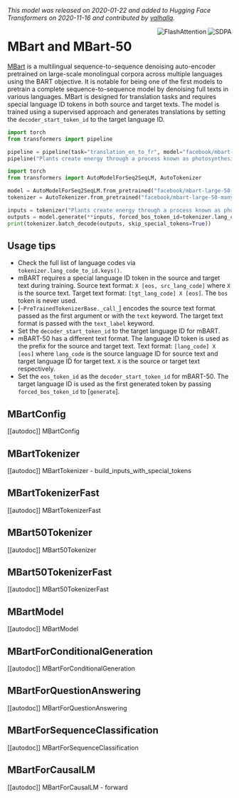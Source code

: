 <!--Copyright 2020 The HuggingFace Team. All rights reserved.

Licensed under the Apache License, Version 2.0 (the "License"); you may not use this file except in compliance with
the License. You may obtain a copy of the License at

http://www.apache.org/licenses/LICENSE-2.0

Unless required by applicable law or agreed to in writing, software distributed under the License is distributed on
an "AS IS" BASIS, WITHOUT WARRANTIES OR CONDITIONS OF ANY KIND, either express or implied. See the License for the
specific language governing permissions and limitations under the License.

⚠️ Note that this file is in Markdown but contain specific syntax for our doc-builder (similar to MDX) that may not be
rendered properly in your Markdown viewer.

-->
*This model was released on 2020-01-22 and added to Hugging Face Transformers on 2020-11-16 and contributed by [valhalla](https://huggingface.co/valhalla).*

<div style="float: right;">
    <div class="flex flex-wrap space-x-1">
        <img alt="FlashAttention" src="https://img.shields.io/badge/%E2%9A%A1%EF%B8%8E%20FlashAttention-eae0c8?style=flat">
        <img alt="SDPA" src="https://img.shields.io/badge/SDPA-DE3412?style=flat&logo=pytorch&logoColor=white">
    </div>
</div>

# MBart and MBart-50

[MBart](https://huggingface.co/papers/2001.08210) is a multilingual sequence-to-sequence denoising auto-encoder pretrained on large-scale monolingual corpora across multiple languages using the BART objective. It is notable for being one of the first models to pretrain a complete sequence-to-sequence model by denoising full texts in various languages. MBart is designed for translation tasks and requires special language ID tokens in both source and target texts. The model is trained using a supervised approach and generates translations by setting the `decoder_start_token_id` to the target language ID.

<hfoptions id="usage">
<hfoption id="Pipeline">

```py
import torch
from transformers import pipeline

pipeline = pipeline(task="translation_en_to_fr", model="facebook/mbart-large-50-many-to-many-mmt", dtype="auto")
pipeline("Plants create energy through a process known as photosynthesis.")
```

</hfoption>
<hfoption id="AutoModel">

```py
import torch
from transformers import AutoModelForSeq2SeqLM, AutoTokenizer

model = AutoModelForSeq2SeqLM.from_pretrained("facebook/mbart-large-50-many-to-many-mmt", dtype="auto")
tokenizer = AutoTokenizer.from_pretrained("facebook/mbart-large-50-many-to-many-mmt")

inputs = tokenizer("Plants create energy through a process known as photosynthesis.", return_tensors="pt")
outputs = model.generate(**inputs, forced_bos_token_id=tokenizer.lang_code_to_id["fr_XX"])
print(tokenizer.batch_decode(outputs, skip_special_tokens=True))
```

</hfoption>
</hfoptions>

## Usage tips

- Check the full list of language codes via `tokenizer.lang_code_to_id.keys()`.
- mBART requires a special language ID token in the source and target text during training. Source text format: `X [eos, src_lang_code]` where `X` is the source text. Target text format: `[tgt_lang_code] X [eos]`. The `bos` token is never used.
- [`~PreTrainedTokenizerBase._call_`] encodes the source text format passed as the first argument or with the `text` keyword. The target text format is passed with the `text_label` keyword.
- Set the `decoder_start_token_id` to the target language ID for mBART.
- mBART-50 has a different text format. The language ID token is used as the prefix for the source and target text. Text format: `[lang_code] X [eos]` where `lang_code` is the source language ID for source text and target language ID for target text. `X` is the source or target text respectively.
- Set the `eos_token_id` as the `decoder_start_token_id` for mBART-50. The target language ID is used as the first generated token by passing `forced_bos_token_id` to [`generate`].

## MBartConfig

[[autodoc]] MBartConfig

## MBartTokenizer

[[autodoc]] MBartTokenizer
    - build_inputs_with_special_tokens

## MBartTokenizerFast

[[autodoc]] MBartTokenizerFast

## MBart50Tokenizer

[[autodoc]] MBart50Tokenizer

## MBart50TokenizerFast

[[autodoc]] MBart50TokenizerFast

## MBartModel

[[autodoc]] MBartModel

## MBartForConditionalGeneration

[[autodoc]] MBartForConditionalGeneration

## MBartForQuestionAnswering

[[autodoc]] MBartForQuestionAnswering

## MBartForSequenceClassification

[[autodoc]] MBartForSequenceClassification

## MBartForCausalLM

[[autodoc]] MBartForCausalLM
    - forward

